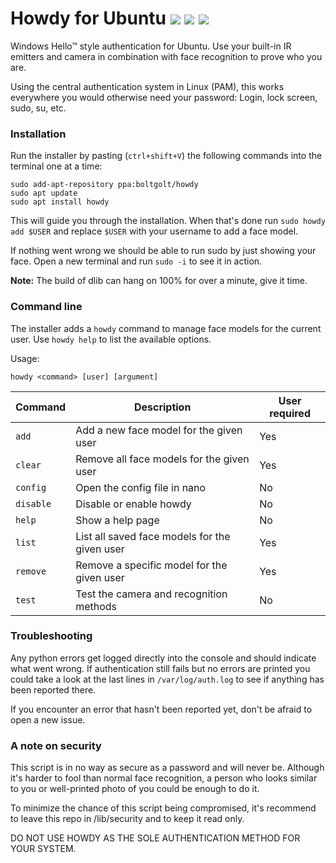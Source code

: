 # Howdy for Ubuntu  [![](https://travis-ci.org/Boltgolt/howdy.svg?branch=dev)](https://travis-ci.org/Boltgolt/howdy) ![](https://img.shields.io/github/release/Boltgolt/howdy.svg) [![](https://img.shields.io/github/issues-raw/Boltgolt/howdy/enhancement.svg?label=feature+requests)](https://github.com/Boltgolt/howdy/issues?q=is%3Aissue+is%3Aopen+label%3Aenhancement)

Windows Hello™ style authentication for Ubuntu. Use your built-in IR emitters and camera in combination with face recognition to prove who you are.

Using the central authentication system in Linux (PAM), this works everywhere you would otherwise need your password: Login, lock screen, sudo, su, etc.

### Installation

Run the installer by pasting (`ctrl+shift+V`) the following commands into the terminal one at a time:

```
sudo add-apt-repository ppa:boltgolt/howdy
sudo apt update
sudo apt install howdy
```

This will guide you through the installation. When that's done run `sudo howdy add $USER` and replace `$USER` with your username to add a face model.

If nothing went wrong we should be able to run sudo by just showing your face. Open a new terminal and run `sudo -i` to see it in action.

**Note:** The build of dlib can hang on 100% for over a minute, give it time.

### Command line

The installer adds a `howdy` command to manage face models for the current user. Use `howdy help` to list the available options.

Usage:
```
howdy <command> [user] [argument]
```

| Command   | Description                                   | User required |
|-----------|-----------------------------------------------|---------------|
| `add`     | Add a new face model for the given user       | Yes           |
| `clear`   | Remove all face models for the given user     | Yes           |
| `config`  | Open the config file in nano                  | No            |
| `disable` | Disable or enable howdy                       | No            |
| `help`    | Show a help page                              | No            |
| `list`    | List all saved face models for the given user | Yes           |
| `remove`  | Remove a specific model for the given user    | Yes           |
| `test`    | Test the camera and recognition methods       | No            |

### Troubleshooting

Any python errors get logged directly into the console and should indicate what went wrong. If authentication still fails but no errors are printed you could take a look at the last lines in `/var/log/auth.log` to see if anything has been reported there.

If you encounter an error that hasn't been reported yet, don't be afraid to open a new issue.

### A note on security

This script is in no way as secure as a password and will never be. Although it's harder to fool than normal face recognition, a person who looks similar to you or well-printed photo of you could be enough to do it.

To minimize the chance of this script being compromised, it's recommend to leave this repo in /lib/security and to keep it read only.

DO NOT USE HOWDY AS THE SOLE AUTHENTICATION METHOD FOR YOUR SYSTEM.
